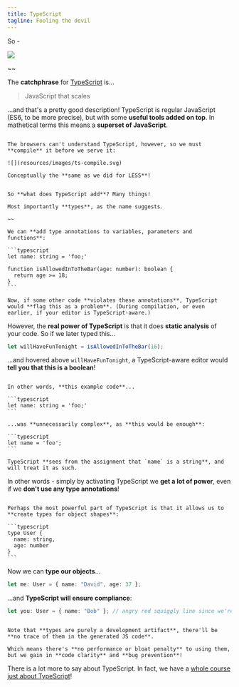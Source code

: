 ```yaml
---
title: TypeScript
tagline: Fooling the devil
---
```


So - 

![](resources/images/typescript.svg)

~~

The **catchphrase** for [TypeScript](https://www.typescriptlang.org/) is...

> JavaScript that scales

...and that's a pretty good description! TypeScript is regular JavaScript (ES6, to be more precise), but with some **useful tools added on top**. In mathetical terms this means a **superset of JavaScript**.

~~~

The browsers can't understand TypeScript, however, so we must **compile** it before we serve it:

![](resources/images/ts-compile.svg)

Conceptually the **same as we did for LESS**!

~~~


~~~

So **what does TypeScript add**? Many things!

Most importantly **types**, as the name suggests.

~~

We can **add type annotations to variables, parameters and functions**:

```typescript
let name: string = 'foo;'

function isAllowedInToTheBar(age: number): boolean {
  return age >= 18;
}
```

Now, if some other code **violates these annotations**, TypeScript would **flag this as a problem**. (During compilation, or even earlier, if your editor is TypeScript-aware.)

~~~

However, the **real power of TypeScript** is that it does **static analysis** of your code. So if we later typed this...

```typescript
let willHaveFunTonight = isAllowedInToTheBar(16);
```

...and hovered above `willHaveFunTonight`, a TypeScript-aware editor would **tell you that this is a boolean**!

~~~

In other words, **this example code**...

```typescript
let name: string = 'foo;'
```

...was **unnecessarily complex**, as **this would be enough**:

```typescript
let name = 'foo';
```

TypeScript **sees from the assignment that `name` is a string**, and will treat it as such.

~~~

In other words - simply by activating TypeScript we **get a lot of power**, even if we **don't use any type annotations**!


~~~

Perhaps the most powerful part of TypeScript is that it allows us to **create types for object shapes**:

```typescript
type User {
  name: string,
  age: number
}
```

~~~

Now we can **type our objects**...

```typescript
let me: User = { name: "David", age: 37 };
```

...and **TypeScript will ensure compliance**:

```typescript
let you: User = { name: "Bob" }; // angry red squiggly line since we're missing age
```

~~~

Note that **types are purely a development artifact**, there'll be **no trace of them in the generated JS code**.

Which means there's **no performance or bloat penalty** to using them, but we gain in **code clarity** and **bug prevention**!

~~~

There is a lot more to say about TypeScript. In fact, we have a [whole course just about TypeScript](https://edument.se/education/categories/webdevelopment/typescript)!
